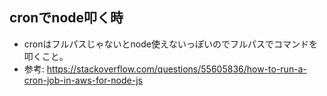 ## cronでnode叩く時
- cronはフルパスじゃないとnode使えないっぽいのでフルパスでコマンドを叩くこと。
- 参考: https://stackoverflow.com/questions/55605836/how-to-run-a-cron-job-in-aws-for-node-js
